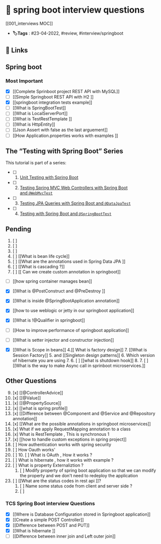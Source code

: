 # 📑 spring boot interview questions
[[001_interviews MOC]]

- **🏷️Tags** : #23-04-2022, #review, #interview/springboot

## 🔗 Links

##  Spring boot 



### Most Important 
- [x] [[Complete Sprinboot project REST API with MySQL]]
- [ ] [[Simple Springboot REST API with H2 ]]
- [x] [[springboot integration tests example]]
- [ ] [[What is SpringBootTest]]
- [ ] [[What is  LocalServerPort]]
- [ ] [[What is TestRestTemplate ]]
- [ ] [[What is HttpEntity]]
- [ ] [[Json Assert with false as the last arguement]]
- [ ] [[How Application.properties works with examples ]]

## The “Testing with Spring Boot” Series

This tutorial is part of a series:

- [ ]  1. [Unit Testing with Spring Boot](https://reflectoring.io/unit-testing-spring-boot/)
- [ ]  2. [Testing Spring MVC Web Controllers with Spring Boot and `@WebMvcTest`](https://reflectoring.io/spring-boot-web-controller-test/)
- [ ]  3. [Testing JPA Queries with Spring Boot and `@DataJpaTest`](https://reflectoring.io/spring-boot-data-jpa-test/)
- [ ]  4. [Testing with Spring Boot and `@SpringBootTest`](https://reflectoring.io/spring-boot-test/)


## Pending 
1. [ ] 
2. [ ] 
3. [ ] 
4. [ ] [[What is bean life cycle]]
5.  [ ] [[What are the annotations used in Spring Data JPA ]]
6. [ ] [[What is cascading ?]]
7.  [ ] [[ Can we create custom annotation in springboot]]
- [ ] [[how spring container manages bean]]
- [x] [[What is @PostConstruct and @PreDestroy ]]
- [x] [[What is inside @SpringBootApplication annotation]]
- [x] [[how to use weblogic or jetty in our springboot application]]
- [x] [[What is !@Qualifier in springboot]]
- [ ] [[How to improve performance of springboot application]]
- [ ] [[What is setter injector and constructor injection]]
- [x] [[What is Scope in beans]]
	4.[[ What is factory design]]
	7. [[What is Session Factory]]
	5.  and [[Singleton design patterns]]
	6. Which version of hibernate you are using 
	7. 6. [ ] [[what is shutdown hook]]
	8. 7. [ ] [[What is the way to make Async call in sprinboot microservices.]]


## Other Questions

9. [x] [[@ControllerAdvice]]
10. [x] [[@Value]] 
11. [x] [[@PropertySource]]
12. [x] [[what is spring profile]]
13. [x] [[Difference between @Component and @Service and @Repository annotation]]
14. [x] [[What are the possible annotations in springboot microservices]]
15. [x] What if we apply RequestMapping annotation to a class
16. [x] What is RestTemplate , This is synchronous
1
18. [x] [[how to handle custom exceptions in spring project]]
19. [ ] How authentication works with spring security
20. [ ] How Oauth works'
21. [ ] 10. [ ] What is OAuth , How it works ?
22. [ ] What is hibernate , how it works with example ?
23. [ ] What is property Externaliztion ?
	1. [ ] Modify property of spring boot application so that we can modify the property and we don't need to redeploy the application
24. [ ] [[What are the status codes in rest api ]]?
	1. [ ] Name some status code from client and server side ?
	2. [ ] 
### TCS Spring Boot interview Questions
- [x] [[Where is Database Configuration stored in Springboot application]]
- [x] [[Create a simple POST Controller]]
- [x] [[Difference between POST and PUT]]
- [x] [[What is hibernate ]]
- [ ] [[Difference between inner join and Left outer join]]
